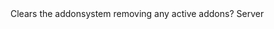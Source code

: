 <function name="Clear" parent="addonsystem" type="libraryfunc">
	<description>
		<verify>
			Clears the addonsystem removing any active addons?
		</verify>
		<added version="0.7"></added>
	</description>
	<realm>Server</realm>
</function>